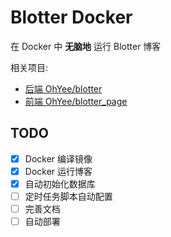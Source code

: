 # Blotter Docker

在 Docker 中 **无脑地** 运行 Blotter 博客

相关项目:
- [后端 OhYee/blotter](https://github.com/OhYee/blotter)
- [前端 OhYee/blotter_page](https://github.com/OhYee/blotter_page)

## TODO

- [x] Docker 编译镜像
- [x] Docker 运行博客
- [x] 自动初始化数据库
- [ ] 定时任务脚本自动配置
- [ ] 完善文档
- [ ] 自动部署